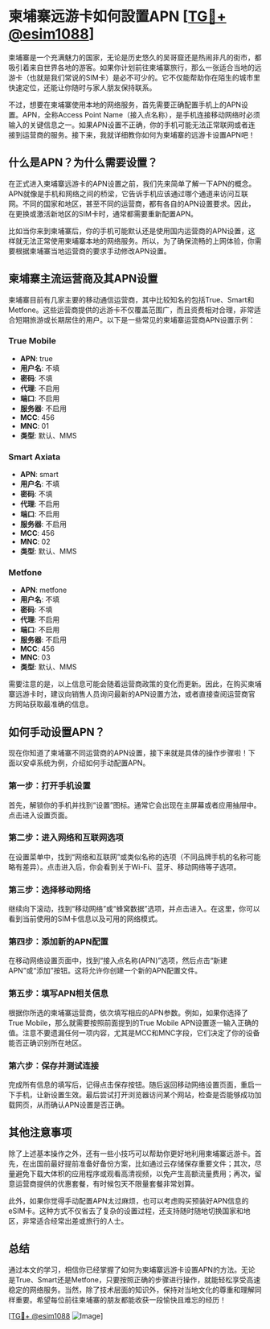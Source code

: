 # 柬埔寨远游卡如何設置APN [[TG💪+ @esim1088](https://t.me/s/esim1088)]

柬埔寨是一个充满魅力的国家，无论是历史悠久的吴哥窟还是热闹非凡的街市，都吸引着来自世界各地的游客。如果你计划前往柬埔寨旅行，那么一张适合当地的远游卡（也就是我们常说的SIM卡）是必不可少的。它不仅能帮助你在陌生的城市里快速定位，还能让你随时与家人朋友保持联系。

不过，想要在柬埔寨使用本地的网络服务，首先需要正确配置手机上的APN设置。APN，全称Access Point Name（接入点名称），是手机连接移动网络时必须输入的关键信息之一。如果APN设置不正确，你的手机可能无法正常联网或者连接到运营商的服务。接下来，我就详细教你如何为柬埔寨的远游卡设置APN吧！

## 什么是APN？为什么需要设置？

在正式进入柬埔寨远游卡的APN设置之前，我们先来简单了解一下APN的概念。APN就像是手机和网络之间的桥梁，它告诉手机应该通过哪个通道来访问互联网。不同的国家和地区，甚至不同的运营商，都有各自的APN设置要求。因此，在更换或激活新地区的SIM卡时，通常都需要重新配置APN。

比如当你来到柬埔寨后，你的手机可能默认还是使用国内运营商的APN设置，这样就无法正常使用柬埔寨本地的网络服务。所以，为了确保流畅的上网体验，你需要根据柬埔寨当地运营商的要求手动修改APN设置。

## 柬埔寨主流运营商及其APN设置

柬埔寨目前有几家主要的移动通信运营商，其中比较知名的包括True、Smart和Metfone。这些运营商提供的远游卡不仅覆盖范围广，而且资费相对合理，非常适合短期旅游或长期居住的用户。以下是一些常见的柬埔寨运营商APN设置示例：

### True Mobile

- **APN**: true
- **用户名**: 不填
- **密码**: 不填
- **代理**: 不启用
- **端口**: 不启用
- **服务器**: 不启用
- **MCC**: 456
- **MNC**: 01
- **类型**: 默认、MMS

### Smart Axiata

- **APN**: smart
- **用户名**: 不填
- **密码**: 不填
- **代理**: 不启用
- **端口**: 不启用
- **服务器**: 不启用
- **MCC**: 456
- **MNC**: 02
- **类型**: 默认、MMS

### Metfone

- **APN**: metfone
- **用户名**: 不填
- **密码**: 不填
- **代理**: 不启用
- **端口**: 不启用
- **服务器**: 不启用
- **MCC**: 456
- **MNC**: 03
- **类型**: 默认、MMS

需要注意的是，以上信息可能会随着运营商政策的变化而更新。因此，在购买柬埔寨远游卡时，建议向销售人员询问最新的APN设置方法，或者直接查阅运营商官方网站获取最准确的信息。

## 如何手动设置APN？

现在你知道了柬埔寨不同运营商的APN设置，接下来就是具体的操作步骤啦！下面以安卓系统为例，介绍如何手动配置APN。

### 第一步：打开手机设置

首先，解锁你的手机并找到“设置”图标。通常它会出现在主屏幕或者应用抽屉中。点击进入设置页面。

### 第二步：进入网络和互联网选项

在设置菜单中，找到“网络和互联网”或类似名称的选项（不同品牌手机的名称可能略有差异）。点击进入后，你会看到关于Wi-Fi、蓝牙、移动网络等子选项。

### 第三步：选择移动网络

继续向下滚动，找到“移动网络”或“蜂窝数据”选项，并点击进入。在这里，你可以看到当前使用的SIM卡信息以及可用的网络模式。

### 第四步：添加新的APN配置

在移动网络设置页面中，找到“接入点名称(APN)”选项，然后点击“新建APN”或“添加”按钮。这将允许你创建一个新的APN配置文件。

### 第五步：填写APN相关信息

根据你所选的柬埔寨运营商，依次填写相应的APN参数。例如，如果你选择了True Mobile，那么就需要按照前面提到的True Mobile APN设置逐一输入正确的值。注意不要遗漏任何一项内容，尤其是MCC和MNC字段，它们决定了你的设备能否正确识别所在地区。

### 第六步：保存并测试连接

完成所有信息的填写后，记得点击保存按钮。随后返回移动网络设置页面，重启一下手机，让新设置生效。最后尝试打开浏览器访问某个网站，检查是否能够成功加载网页，从而确认APN设置是否正确。

## 其他注意事项

除了上述基本操作之外，还有一些小技巧可以帮助你更好地利用柬埔寨远游卡。首先，在出国前最好提前准备好备份方案，比如通过云存储保存重要文件；其次，尽量避免下载大体积的应用程序或观看高清视频，以免产生高额流量费用；再次，留意运营商提供的优惠套餐，有时候包天不限量套餐非常划算。

此外，如果你觉得手动配置APN太过麻烦，也可以考虑购买预装好APN信息的eSIM卡。这种方式不仅省去了复杂的设置过程，还支持随时随地切换国家和地区，非常适合经常出差或旅行的人士。

## 总结

通过本文的学习，相信你已经掌握了如何为柬埔寨远游卡设置APN的方法。无论是True、Smart还是Metfone，只要按照正确的步骤进行操作，就能轻松享受高速稳定的网络服务。当然，除了技术层面的知识外，保持对当地文化的尊重和理解同样重要。希望每位前往柬埔寨的朋友都能收获一段愉快且难忘的经历！

[[TG💪+ @esim1088](https://t.me/s/esim1088) ![Image](https://i.postimg.cc/4NQfJmqS/Snipaste-2025-05-13-00-14-12.png)]
